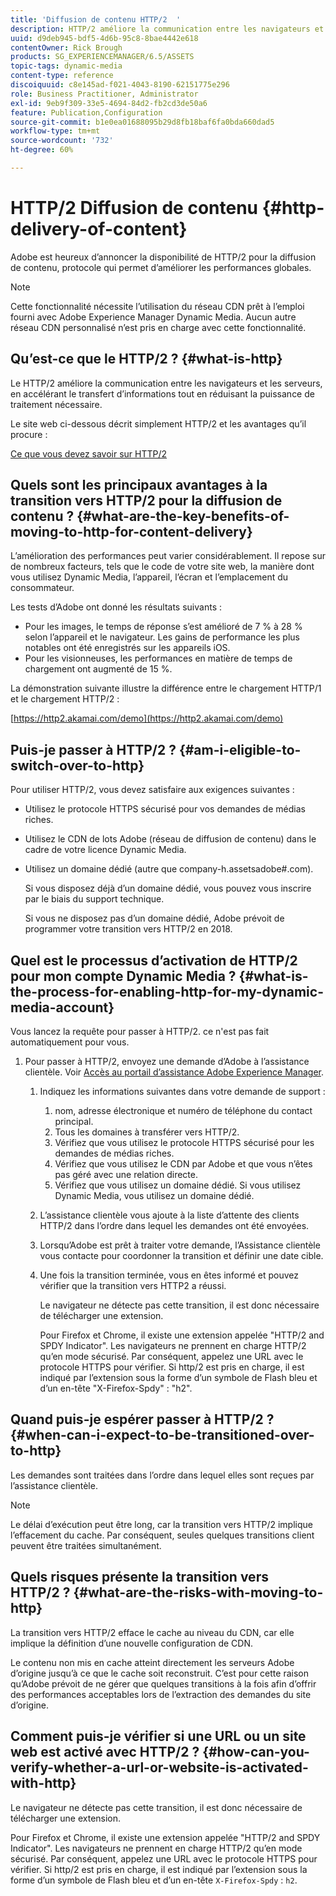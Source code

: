 ```yaml
---
title: 'Diffusion de contenu HTTP/2  '
description: HTTP/2 améliore la communication entre les navigateurs et les serveurs, ce qui accélère le transfert d’informations tout en réduisant la quantité de puissance de traitement nécessaire.
uuid: d9deb945-bdf5-4d6b-95c8-8bae4442e618
contentOwner: Rick Brough
products: SG_EXPERIENCEMANAGER/6.5/ASSETS
topic-tags: dynamic-media
content-type: reference
discoiquuid: c8e145ad-f021-4043-8190-62151775e296
role: Business Practitioner, Administrator
exl-id: 9eb9f309-33e5-4694-84d2-fb2cd3de50a6
feature: Publication,Configuration
source-git-commit: b1e0ea01688095b29d8fb18baf6fa0bda660dad5
workflow-type: tm+mt
source-wordcount: '732'
ht-degree: 60%

---
```


# HTTP/2 Diffusion de contenu {#http-delivery-of-content}

Adobe est heureux d’annoncer la disponibilité de HTTP/2 pour la diffusion de contenu, protocole qui permet d’améliorer les performances globales.

>[!NOTE]
>
>Cette fonctionnalité nécessite l’utilisation du réseau CDN prêt à l’emploi fourni avec Adobe Experience Manager Dynamic Media. Aucun autre réseau CDN personnalisé n’est pris en charge avec cette fonctionnalité.

## Qu’est-ce que le HTTP/2 ? {#what-is-http}

Le HTTP/2 améliore la communication entre les navigateurs et les serveurs, en accélérant le transfert d’informations tout en réduisant la puissance de traitement nécessaire.

Le site web ci-dessous décrit simplement HTTP/2 et les avantages qu’il procure :

[Ce que vous devez savoir sur HTTP/2](https://www.engadget.com/2015-02-24-what-you-need-to-know-about-http-2.html)

## Quels sont les principaux avantages à la transition vers HTTP/2 pour la diffusion de contenu ? {#what-are-the-key-benefits-of-moving-to-http-for-content-delivery}

L’amélioration des performances peut varier considérablement. Il repose sur de nombreux facteurs, tels que le code de votre site web, la manière dont vous utilisez Dynamic Media, l’appareil, l’écran et l’emplacement du consommateur.

Les tests d’Adobe ont donné les résultats suivants :

* Pour les images, le temps de réponse s’est amélioré de 7 % à 28 % selon l’appareil et le navigateur. Les gains de performance les plus notables ont été enregistrés sur les appareils iOS.
* Pour les visionneuses, les performances en matière de temps de chargement ont augmenté de 15 %.

La démonstration suivante illustre la différence entre le chargement HTTP/1 et le chargement HTTP/2 :

[https://http2.akamai.com/demo](https://http2.akamai.com/demo)

## Puis-je passer à HTTP/2 ? {#am-i-eligible-to-switch-over-to-http}

Pour utiliser HTTP/2, vous devez satisfaire aux exigences suivantes :

* Utilisez le protocole HTTPS sécurisé pour vos demandes de médias riches.
* Utilisez le CDN de lots Adobe (réseau de diffusion de contenu) dans le cadre de votre licence Dynamic Media.
* Utilisez un domaine dédié (autre que company-h.assetsadobe#.com).

   Si vous disposez déjà d’un domaine dédié, vous pouvez vous inscrire par le biais du support technique.

   Si vous ne disposez pas d’un domaine dédié, Adobe prévoit de programmer votre transition vers HTTP/2 en 2018.

## Quel est le processus d’activation de HTTP/2 pour mon compte Dynamic Media ? {#what-is-the-process-for-enabling-http-for-my-dynamic-media-account}

Vous lancez la requête pour passer à HTTP/2. ce n&#39;est pas fait automatiquement pour vous.

1. Pour passer à HTTP/2, envoyez une demande d’Adobe à l’assistance clientèle. Voir [Accès au portail d’assistance Adobe Experience Manager](https://helpx.adobe.com/fr/experience-manager/kb/accessing-aem-support-portal.html).

   1. Indiquez les informations suivantes dans votre demande de support :

      1. nom, adresse électronique et numéro de téléphone du contact principal.
      1. Tous les domaines à transférer vers HTTP/2.
      1. Vérifiez que vous utilisez le protocole HTTPS sécurisé pour les demandes de médias riches.
      1. Vérifiez que vous utilisez le CDN par Adobe et que vous n’êtes pas géré avec une relation directe.
      1. Vérifiez que vous utilisez un domaine dédié. Si vous utilisez Dynamic Media, vous utilisez un domaine dédié.
   1. L’assistance clientèle vous ajoute à la liste d’attente des clients HTTP/2 dans l’ordre dans lequel les demandes ont été envoyées.
   1. Lorsqu’Adobe est prêt à traiter votre demande, l’Assistance clientèle vous contacte pour coordonner la transition et définir une date cible.
   1. Une fois la transition terminée, vous en êtes informé et pouvez vérifier que la transition vers HTTP2 a réussi.

      Le navigateur ne détecte pas cette transition, il est donc nécessaire de télécharger une extension.

      Pour Firefox et Chrome, il existe une extension appelée &quot;HTTP/2 and SPDY Indicator&quot;. Les navigateurs ne prennent en charge HTTP/2 qu’en mode sécurisé. Par conséquent, appelez une URL avec le protocole HTTPS pour vérifier. Si http/2 est pris en charge, il est indiqué par l’extension sous la forme d’un symbole de Flash bleu et d’un en-tête &quot;X-Firefox-Spdy&quot; : &quot;h2&quot;.


## Quand puis-je espérer passer à HTTP/2 ? {#when-can-i-expect-to-be-transitioned-over-to-http}

Les demandes sont traitées dans l’ordre dans lequel elles sont reçues par l’assistance clientèle.

>[!NOTE]
>
>Le délai d’exécution peut être long, car la transition vers HTTP/2 implique l’effacement du cache. Par conséquent, seules quelques transitions client peuvent être traitées simultanément.

## Quels risques présente la transition vers HTTP/2 ?  {#what-are-the-risks-with-moving-to-http}

La transition vers HTTP/2 efface le cache au niveau du CDN, car elle implique la définition d’une nouvelle configuration de CDN.

Le contenu non mis en cache atteint directement les serveurs Adobe d’origine jusqu’à ce que le cache soit reconstruit. C’est pour cette raison qu’Adobe prévoit de ne gérer que quelques transitions à la fois afin d’offrir des performances acceptables lors de l’extraction des demandes du site d’origine.

## Comment puis-je vérifier si une URL ou un site web est activé avec HTTP/2 ?  {#how-can-you-verify-whether-a-url-or-website-is-activated-with-http}

Le navigateur ne détecte pas cette transition, il est donc nécessaire de télécharger une extension.

Pour Firefox et Chrome, il existe une extension appelée &quot;HTTP/2 and SPDY Indicator&quot;. Les navigateurs ne prennent en charge HTTP/2 qu’en mode sécurisé. Par conséquent, appelez une URL avec le protocole HTTPS pour vérifier. Si http/2 est pris en charge, il est indiqué par l’extension sous la forme d’un symbole de Flash bleu et d’un en-tête `X-Firefox-Spdy` : `h2`.
